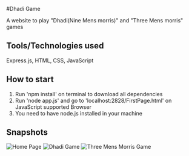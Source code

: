 #Dhadi Game

A website to play "Dhadi(Nine Mens morris)" and "Three Mens morris" games

## Tools/Technologies used
Express.js, HTML, CSS, JavaScript

## How to start
1. Run 'npm install' on terminal to download all dependencies 
2. Run 'node app.js' and go to 'localhost:2828/FirstPage.html' on JavaScript supported Browser
3. You need to have node.js installed in your machine

## Snapshots
![Home Page](https://github.com/SaiAnveshKanchi/Images/blob/main/Screenshot%202021-05-28%20at%203.34.56%20PM.png?raw=true)
![Dhadi Game](https://github.com/SaiAnveshKanchi/Images/blob/main/Screenshot%202021-05-28%20at%203.35.31%20PM.png?raw=true)
![Three Mens Morris Game](https://github.com/SaiAnveshKanchi/Images/blob/main/Screenshot%202021-05-28%20at%203.35.53%20PM.png?raw=true)
